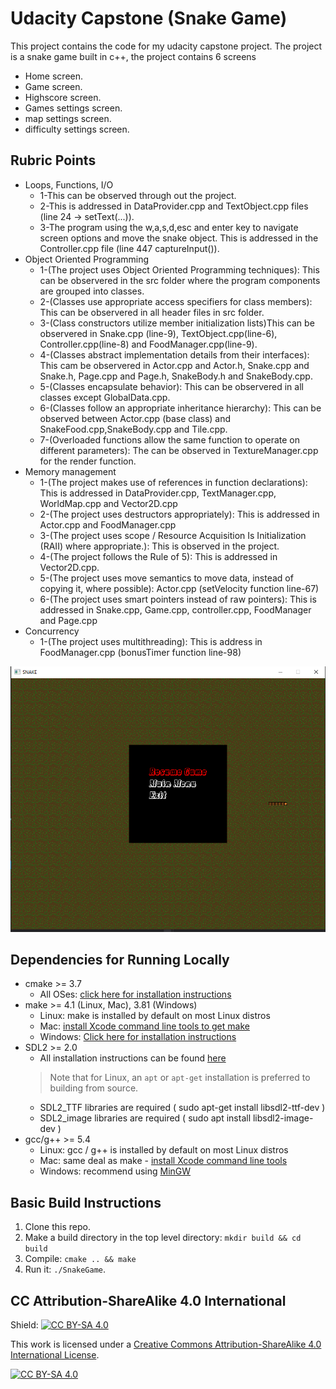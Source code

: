 # Udacity Capstone (Snake Game)

This project contains the code for my udacity capstone project.
The project is a snake game built in c++, the project contains 6 screens
* Home screen.
* Game screen.
* Highscore screen.
* Games settings screen.
* map settings screen.
* difficulty settings screen.

## Rubric Points
* Loops, Functions, I/O
  * 1-This can be observed through out the project.
  * 2-This is addressed in DataProvider.cpp and TextObject.cpp files (line 24 -> setText(...)).
  * 3-The program using the w,a,s,d,esc and enter key to navigate screen options and move the snake object.
     This is addressed in the Controller.cpp file (line 447 captureInput()).
* Object Oriented Programming
   * 1-(The project uses Object Oriented Programming techniques): This can be observered in the src folder where the program components are grouped into classes.
   * 2-(Classes use appropriate access specifiers for class members): This can be observered in all header files in src folder.
   * 3-(Class constructors utilize member initialization lists)This can be observered in Snake.cpp (line-9), TextObject.cpp(line-6), Controller.cpp(line-8) and FoodManager.cpp(line-9).
   * 4-(Classes abstract implementation details from their interfaces): This cam be observered in Actor.cpp and Actor.h, Snake.cpp and Snake.h, Page.cpp and Page.h, SnakeBody.h and SnakeBody.cpp.
   * 5-(Classes encapsulate behavior): This can be observered in all classes except GlobalData.cpp.
   * 6-(Classes follow an appropriate inheritance hierarchy): This can be observed between Actor.cpp (base class) and SnakeFood.cpp,SnakeBody.cpp and Tile.cpp.
   * 7-(Overloaded functions allow the same function to operate on different parameters): The can be observed in TextureManager.cpp for the render function.
 * Memory management
   * 1-(The project makes use of references in function declarations): This is addressed in DataProvider.cpp, TextManager.cpp, WorldMap.cpp and Vector2D.cpp
   * 2-(The project uses destructors appropriately): This is addressed in Actor.cpp and FoodManager.cpp
   * 3-(The project uses scope / Resource Acquisition Is Initialization (RAII) where appropriate.): This is observed in the project.
   * 4-(The project follows the Rule of 5): This is addressed in Vector2D.cpp.
   * 5-(The project uses move semantics to move data, instead of copying it, where possible): Actor.cpp (setVelocity function line-67)
   * 6-(The project uses smart pointers instead of raw pointers): This is addressed in Snake.cpp, Game.cpp, controller.cpp, FoodManager and Page.cpp
 * Concurrency
   * 1-(The project uses multithreading): This is address in FoodManager.cpp (bonusTimer function line-98)
<img src="open_field.PNG"/>


## Dependencies for Running Locally
* cmake >= 3.7
  * All OSes: [click here for installation instructions](https://cmake.org/install/)
* make >= 4.1 (Linux, Mac), 3.81 (Windows)
  * Linux: make is installed by default on most Linux distros
  * Mac: [install Xcode command line tools to get make](https://developer.apple.com/xcode/features/)
  * Windows: [Click here for installation instructions](http://gnuwin32.sourceforge.net/packages/make.htm)
* SDL2 >= 2.0
  * All installation instructions can be found [here](https://wiki.libsdl.org/Installation)
  >Note that for Linux, an `apt` or `apt-get` installation is preferred to building from source. 
  * SDL2_TTF libraries are required ( sudo apt-get install libsdl2-ttf-dev )
  * SDL2_image libraries are required ( sudo apt install libsdl2-image-dev )
* gcc/g++ >= 5.4
  * Linux: gcc / g++ is installed by default on most Linux distros
  * Mac: same deal as make - [install Xcode command line tools](https://developer.apple.com/xcode/features/)
  * Windows: recommend using [MinGW](http://www.mingw.org/)

## Basic Build Instructions

1. Clone this repo.
2. Make a build directory in the top level directory: `mkdir build && cd build`
3. Compile: `cmake .. && make`
4. Run it: `./SnakeGame`.


## CC Attribution-ShareAlike 4.0 International


Shield: [![CC BY-SA 4.0][cc-by-sa-shield]][cc-by-sa]

This work is licensed under a
[Creative Commons Attribution-ShareAlike 4.0 International License][cc-by-sa].

[![CC BY-SA 4.0][cc-by-sa-image]][cc-by-sa]

[cc-by-sa]: http://creativecommons.org/licenses/by-sa/4.0/
[cc-by-sa-image]: https://licensebuttons.net/l/by-sa/4.0/88x31.png
[cc-by-sa-shield]: https://img.shields.io/badge/License-CC%20BY--SA%204.0-lightgrey.svg

